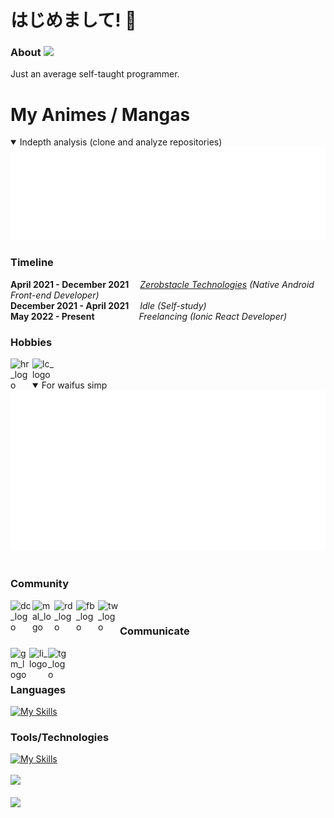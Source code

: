 # はじめまして! :wave:

### About ![](https://visitor-badge.glitch.me/badge?page_id=jbarry302)
Just an average self-taught programmer.
</br>

# My Animes / Mangas

<!-- ANILIST_ANIME:START -->
<!-- ANILIST_ANIME:END -->

<!-- ANILIST_MANGA:START -->
<!-- ANILIST_MANGA:END -->

<!-- ![Metrics](/github-metrics.svg)
![Metrics](/metrics.plugin.anilist.svg) -->

<details open>
  <summary>Indepth analysis (clone and analyze repositories)</summary>
  <img src="https://github.com/lowlighter/metrics/blob/examples/metrics.plugin.languages.indepth.svg" alt=""></img>
</details>

<!-- I am James Barry M. Almerez an average self-taught programmer. My journey started on 2020 where I got more interested in studying programming and tech stuffs during my free time because of the COVID pandemic and also I thought it would be a good idea to start studying in advance as I was an incoming freshmen college in Computer Science at that time. After 3 months of studying independently I finally got to work as a trainee at [Zerobstacle Technologies](https://github.com/Zerobstacle) where I discovered my strengths and weaknesses as a developer. -->

### Timeline
**April 2021 - December 2021** &emsp;_[Zerobstacle Technologies](https://github.com/Zerobstacle) (Native Android Front-end Developer)_ </br>
**December 2021 - April 2021** &emsp;_Idle (Self-study)_ </br>
**May 2022 - Present** &emsp;&emsp;&emsp;&emsp;&ensp;&nbsp;_Freelancing (Ionic React Developer)_ </br>



### **Hobbies**
<a href="https://www.hackerrank.com/jbarry302">
  <img align="left" alt="hr_logo" width="35px" src="https://cdn4.iconfinder.com/data/icons/logos-and-brands/512/160_Hackerrank_logo_logos-512.png" />
</a>
<a href="https://leetcode.com/jbarry302">
  <img align="left" alt="lc_logo" width="35px" src="https://cdn.iconscout.com/icon/free/png-256/leetcode-3521542-2944960.png" />
</a>
</br></br>

<details open>
<summary>For waifus simp</summary>
<img src="https://github.com/lowlighter/metrics/blob/examples/metrics.plugin.anilist.characters.svg" alt=""></img>
</details>

</br>

### **Community**
<a href="https://discordapp.com/users/751763555535290369">
  <img align="left" alt="dc_logo" width="35px" src="https://cdn2.iconfinder.com/data/icons/gaming-platforms-squircle/250/discord_squircle-512.png" />
</a>
<a href="https://myanimelist.net/profile/zukashishifu">
  <img align="left" alt="mal_logo" width="35px" src="https://image.myanimelist.net/ui/OK6W_koKDTOqqqLDbIoPAiC8a86sHufn_jOI-JGtoCQ" />
</a>
<a href="https://www.reddit.com/user/Potential-Ad2691">
  <img align="left" alt="rd_logo" width="35px" src="https://cdn2.iconfinder.com/data/icons/social-media-2285/512/1_Reddit3_colored_svg-512.png" />
</a>
<a href="https://www.facebook.com/ehdecosmicat/">
  <img align="left" alt="fb_logo" width="35px" src="https://cdn1.iconfinder.com/data/icons/logotypes/32/square-facebook-512.png" />
</a>
<a href="https://twitter.com/zukashishifu">
  <img align="left" alt="tw_logo" width="35px" src="https://cdn2.iconfinder.com/data/icons/social-media-2285/512/1_Twitter3_colored_svg-512.png" />
</a>
</br>

### **Communicate**

<a href="https://mail.google.com/mail/u/?authuser=jbarry302@gmail.com">
  <img align="left" alt="gm_logo" width="30px" src="https://cdn4.iconfinder.com/data/icons/logos-brands-in-colors/48/google-gmail-512.png" />
</a>
<a href="https://www.linkedin.com/in/james-barry-almerez-032880204">
  <img align="left" alt="li_logo" width="30px" 
       src="https://cdn2.iconfinder.com/data/icons/social-media-applications/64/social_media_applications_14-linkedin-512.png" />
</a>
<a href="https://t.me/jbarry302">
  <img align="left" alt="tg_logo" width="30px" src="https://cdn3.iconfinder.com/data/icons/social-icons-33/512/Telegram-512.png" />
</a>

<!-- </br></br>
<img align="left" alt="GIF" src="https://github.com/abhisheknaiidu/abhisheknaiidu/blob/master/code.gif?raw=true" width="500%" height="500" />
</br></br></br></br></br></br></br></br></br></br></br> -->


<!-- </br></br></br> -->
</br></br>
<!-- [![Top Langs](https://github-readme-stats.vercel.app/api/top-langs/?username=jbarry302&langs_count=8)](https://github.com/jbarry302/github-readme-stats) -->
### Languages
[![My Skills](https://skillicons.dev/icons?i=java,css,html,react,ts,js,py&theme=light)](https://skillicons.dev)
</br>
### Tools/Technologies
[![My Skills](https://skillicons.dev/icons?i=androidstudio,idea,firebase,vscode,spring&theme=light)](https://skillicons.dev)
</br></br>
<img src="https://github-readme-stats.vercel.app/api/top-langs?username=jbarry302&layout=compact&theme=shades-of-purple"/>
</br></br>
<img src="https://github-readme-stats.vercel.app/api?username=jbarry302&show_icons=true&theme=shades-of-purple"/>
</br></br>
<!--
<img src="https://github-readme-stats.vercel.app/api?username=jbarry302&show_icons=true&theme=shades-of-purple"/>
-->
